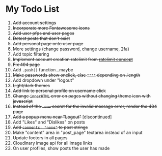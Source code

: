 # My Todo List

1. ~~Add account settings~~
2. ~~Incorporate more Fontawesome icons~~
3. ~~Add user pfps and user pages~~
4. ~~Detect posts that don't exist~~
5. ~~Add personal page onto user page~~
6. More settings (change password, change username, 2fa)
7. Add topic filtering
8. ~~Implement account creation ratelimit from [ratelimit concept](https://replit.com/@big-space/ratelimit-example?v=1)~~
9. ~~Fix 404 page~~
10. Add `.push()` function…maybe
11. ~~Make passwords show onclick, else `****` depending on .length~~
12. Add dropdown under "logout"
14. ~~Light/dark themes~~
15. ~~Add link to personal profile on username click~~
16. ~~Change `innerHTML` error on pages without changing theme icon with javascript~~
17. ~~Instead of the `.env` secret for the invalid message error, render the 404 page~~
18. ~~Add a popup menu near "Logout"~~ [discontinued]
19. Add "Likes" and "Dislikes" on posts
20. ~~Add `comments: "none"` to post strings~~
21. Make "content" area in "post_page" textarea instead of an input
22. ~~Update footers in all pages~~
23. Cloudinary image api for all image links
24. On user profiles, show posts the user has made